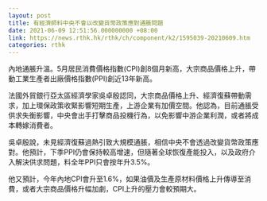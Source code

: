 ```yaml
---
layout: post
title: 有經濟師料中央不會以改變貨幣政策應對通脹問題
date: 2021-06-09 12:51:56.000000000 +08:00
link: https://news.rthk.hk/rthk/ch/component/k2/1595039-20210609.htm
categories: rthk
---
```


內地通脹升溫。5月居民消費價格指數(CPI)創8個月新高，大宗商品價格上升，帶動工業生產者出廠價格指數(PPI)創近13年新高。

法國外貿銀行亞太區經濟學家吳卓殷認同，大宗商品價格上升、經濟復蘇帶動需求，加上環保政策收緊影響短期生產，上游企業有加價空間。他認為，目前通脹受供求失衡影響，中央會出手打擊商品投機行為，以免影響中游企業利潤，或者將成本轉嫁消費者。

吳卓殷說，未見經濟復蘇過熱引致大規模通脹，相信中央不會透過改變貨幣政策應對。他預計，下季PPI仍會保持較高增速，但隨著全球恢復產能投入，以及政府介入解決供求問題，料全年PPI只會按年升3.5%。

他又預計，今年內地CPI會升至1.6%，如果油價及生產原材料價格上升傳導至消費，或者大宗商品價格升幅加劇，CPI上升的壓力會較預期大。
